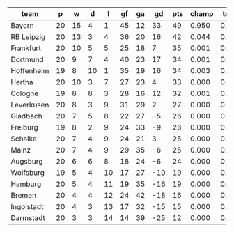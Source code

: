 |    team    | p  | w  | d  | l  | gf | ga | gd  | pts | champ | top2  | top3  | top4  |  5-7  | bot4  | bot3  | bot2  |
|------------|----|----|----|----|----|----|-----|-----|-------|-------|-------|-------|-------|-------|-------|-------|
| Bayern     | 20 | 15 |  4 |  1 | 45 | 12 |  33 |  49 | 0.950 | 0.996 | 0.999 | 1.000 | 0.000 | 0.000 | 0.000 | 0.000|
| RB Leipzig | 20 | 13 |  3 |  4 | 36 | 20 |  16 |  42 | 0.044 | 0.676 | 0.865 | 0.942 | 0.056 | 0.000 | 0.000 | 0.000|
| Frankfurt  | 20 | 10 |  5 |  5 | 25 | 18 |   7 |  35 | 0.001 | 0.053 | 0.195 | 0.374 | 0.504 | 0.000 | 0.000 | 0.000|
| Dortmund   | 20 |  9 |  7 |  4 | 40 | 23 |  17 |  34 | 0.001 | 0.097 | 0.322 | 0.547 | 0.381 | 0.000 | 0.000 | 0.000|
| Hoffenheim | 19 |  8 | 10 |  1 | 35 | 19 |  16 |  34 | 0.003 | 0.122 | 0.374 | 0.591 | 0.348 | 0.000 | 0.000 | 0.000|
| Hertha     | 20 | 10 |  3 |  7 | 27 | 23 |   4 |  33 | 0.000 | 0.016 | 0.078 | 0.180 | 0.511 | 0.000 | 0.000 | 0.000|
| Cologne    | 19 |  8 |  8 |  3 | 28 | 16 |  12 |  32 | 0.001 | 0.040 | 0.147 | 0.296 | 0.516 | 0.000 | 0.000 | 0.000|
| Leverkusen | 20 |  8 |  3 |  9 | 31 | 29 |   2 |  27 | 0.000 | 0.001 | 0.009 | 0.028 | 0.220 | 0.008 | 0.002 | 0.000|
| Gladbach   | 20 |  7 |  5 |  8 | 22 | 27 |  -5 |  26 | 0.000 | 0.000 | 0.002 | 0.006 | 0.079 | 0.038 | 0.011 | 0.002|
| Freiburg   | 19 |  8 |  2 |  9 | 24 | 33 |  -9 |  26 | 0.000 | 0.000 | 0.002 | 0.006 | 0.078 | 0.054 | 0.017 | 0.003|
| Schalke    | 20 |  7 |  4 |  9 | 24 | 21 |   3 |  25 | 0.000 | 0.001 | 0.007 | 0.028 | 0.236 | 0.008 | 0.002 | 0.000|
| Mainz      | 20 |  7 |  4 |  9 | 29 | 35 |  -6 |  25 | 0.000 | 0.000 | 0.000 | 0.002 | 0.047 | 0.079 | 0.026 | 0.006|
| Augsburg   | 20 |  6 |  6 |  8 | 18 | 24 |  -6 |  24 | 0.000 | 0.000 | 0.000 | 0.001 | 0.021 | 0.132 | 0.048 | 0.013|
| Wolfsburg  | 19 |  5 |  4 | 10 | 17 | 27 | -10 |  19 | 0.000 | 0.000 | 0.000 | 0.000 | 0.003 | 0.427 | 0.224 | 0.081|
| Hamburg    | 20 |  5 |  4 | 11 | 19 | 35 | -16 |  19 | 0.000 | 0.000 | 0.000 | 0.000 | 0.001 | 0.533 | 0.283 | 0.114|
| Bremen     | 20 |  4 |  4 | 12 | 24 | 42 | -18 |  16 | 0.000 | 0.000 | 0.000 | 0.000 | 0.000 | 0.885 | 0.748 | 0.495|
| Ingolstadt | 20 |  4 |  3 | 13 | 17 | 32 | -15 |  15 | 0.000 | 0.000 | 0.000 | 0.000 | 0.000 | 0.850 | 0.687 | 0.412|
| Darmstadt  | 20 |  3 |  3 | 14 | 14 | 39 | -25 |  12 | 0.000 | 0.000 | 0.000 | 0.000 | 0.000 | 0.984 | 0.952 | 0.874|
